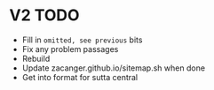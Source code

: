# V2 TODO

* Fill in `omitted, see previous` bits
* Fix any problem passages
* Rebuild
* Update zacanger.github.io/sitemap.sh when done
* Get into format for sutta central
